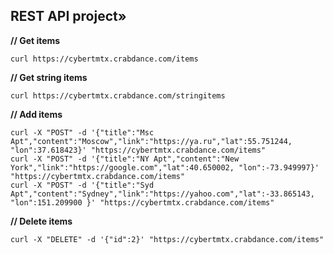 ## REST API project»

<b>// Get items</b>
```
curl https://cybertmtx.crabdance.com/items
```

<b>// Get string items</b>
```
curl https://cybertmtx.crabdance.com/stringitems
```

<b>// Add items</b>
```
curl -X "POST" -d '{"title":"Msc Apt","content":"Moscow","link":"https://ya.ru","lat":55.751244, "lon":37.618423}' "https://cybertmtx.crabdance.com/items"
curl -X "POST" -d '{"title":"NY Apt","content":"New York","link":"https://google.com","lat":40.650002, "lon":-73.949997}' "https://cybertmtx.crabdance.com/items"
curl -X "POST" -d '{"title":"Syd Apt","content":"Sydney","link":"https://yahoo.com","lat":-33.865143, "lon":151.209900 }' "https://cybertmtx.crabdance.com/items"
```
<b>// Delete items</b>
```
curl -X "DELETE" -d '{"id":2}' "https://cybertmtx.crabdance.com/items"
```

